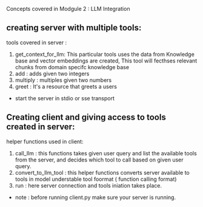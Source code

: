 Concepts covered in Modgule 2 : LLM Integration
## creating server with multiple tools:
tools covered in server :
1. get_context_for_llm: This particular tools uses the data from Knowledge base and vector embeddings are created, This tool will fecthses relevant chunks from domain specifc knowledge base
2. add : adds given two integers
3. multiply : multiples given two numbers
4. greet : It's a resource that greets a users

- start the server in stdio or sse transport 

## Creating client and giving access to tools created in server:
helper functions used in client:

1. call_llm : this functions takes given user query and list the available tools from the server, and decides which tool to call based on given user query.
2. convert_to_llm_tool : this helper functions converts server available to tools in model understable tool foormat ( function calling format)
3. run : here server connection and tools iniation takes place.

- note : before running client.py make sure your server is running.
  



